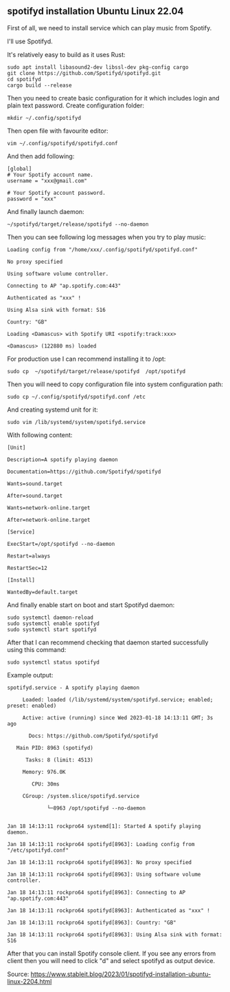 ## spotifyd installation Ubuntu Linux 22.04

First of all, we need to install service which can play music from Spotify.

I'll use Spotifyd.

It's relatively easy to build as it uses Rust:

    sudo apt install libasound2-dev libssl-dev pkg-config cargo
    git clone https://github.com/Spotifyd/spotifyd.git
    cd spotifyd
    cargo build --release

Then you need to create basic configuration for it which includes login and plain text password. Create configuration folder:

    mkdir ~/.config/spotifyd

Then open file with favourite editor:

    vim ~/.config/spotifyd/spotifyd.conf

And then add following:

    [global]
    # Your Spotify account name.
    username = "xxx@gmail.com"

    # Your Spotify account password.
    password = "xxx"

And finally launch daemon:

    ~/spotifyd/target/release/spotifyd --no-daemon

Then you can see following log messages when you try to play music:

    Loading config from "/home/xxx/.config/spotifyd/spotifyd.conf"

    No proxy specified

    Using software volume controller.

    Connecting to AP "ap.spotify.com:443"

    Authenticated as "xxx" !

    Using Alsa sink with format: S16

    Country: "GB"

    Loading <Damascus> with Spotify URI <spotify:track:xxx>

    <Damascus> (122880 ms) loaded

For production use I can recommend installing it to /opt:

    sudo cp  ~/spotifyd/target/release/spotifyd  /opt/spotifyd

Then you will need to copy configuration file into system configuration path:

    sudo cp ~/.config/spotifyd/spotifyd.conf /etc

And creating systemd unit for it:

    sudo vim /lib/systemd/system/spotifyd.service

With following content:

    [Unit]

    Description=A spotify playing daemon

    Documentation=https://github.com/Spotifyd/spotifyd

    Wants=sound.target

    After=sound.target

    Wants=network-online.target

    After=network-online.target

    [Service]

    ExecStart=/opt/spotifyd --no-daemon

    Restart=always

    RestartSec=12

    [Install]

    WantedBy=default.target

And finally enable start on boot and start Spotifyd daemon:

    sudo systemctl daemon-reload
    sudo systemctl enable spotifyd
    sudo systemctl start spotifyd

After that I can recommend checking that daemon started successfully using this command:

    sudo systemctl status spotifyd

Example output:

    spotifyd.service - A spotify playing daemon

         Loaded: loaded (/lib/systemd/system/spotifyd.service; enabled; preset: enabled)

         Active: active (running) since Wed 2023-01-18 14:13:11 GMT; 3s ago

           Docs: https://github.com/Spotifyd/spotifyd

       Main PID: 8963 (spotifyd)

          Tasks: 8 (limit: 4513)

         Memory: 976.0K

            CPU: 30ms

         CGroup: /system.slice/spotifyd.service

                 └─8963 /opt/spotifyd --no-daemon


    Jan 18 14:13:11 rockpro64 systemd[1]: Started A spotify playing daemon.

    Jan 18 14:13:11 rockpro64 spotifyd[8963]: Loading config from "/etc/spotifyd.conf"

    Jan 18 14:13:11 rockpro64 spotifyd[8963]: No proxy specified

    Jan 18 14:13:11 rockpro64 spotifyd[8963]: Using software volume controller.

    Jan 18 14:13:11 rockpro64 spotifyd[8963]: Connecting to AP "ap.spotify.com:443"

    Jan 18 14:13:11 rockpro64 spotifyd[8963]: Authenticated as "xxx" !

    Jan 18 14:13:11 rockpro64 spotifyd[8963]: Country: "GB"

    Jan 18 14:13:11 rockpro64 spotifyd[8963]: Using Alsa sink with format: S16

After that you can install Spotify console client. If you see any errors from client then you will need to click "d" and select spotifyd as output device.

Source: https://www.stableit.blog/2023/01/spotifyd-installation-ubuntu-linux-2204.html
